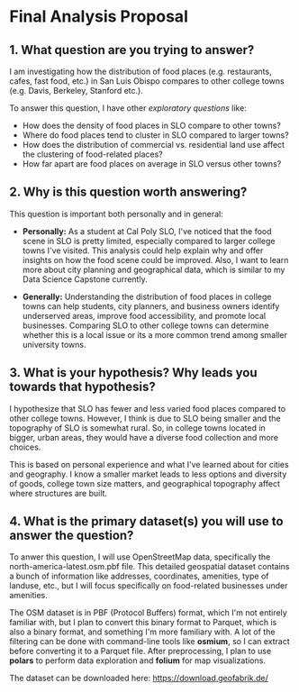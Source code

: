 # Final Analysis Proposal

## 1. What question are you trying to answer?
I am investigating how the distribution of food places (e.g. restaurants, cafes, fast food, etc.) in San Luis Obispo compares to other college towns (e.g. Davis, Berkeley, Stanford etc.). 

To answer this question, I have other *exploratory questions* like:
* How does the density of food places in SLO compare to other towns?
* Where do food places tend to cluster in SLO compared to larger towns?
* How does the distribution of commercial vs. residential land use affect the clustering of food-related places?
* How far apart are food places on average in SLO versus other towns?

## 2. Why is this question worth answering?
This question is important both personally and in general:
* **Personally:** As a student at Cal Poly SLO, I've noticed that the food scene in SLO is pretty limited, especially compared to larger college towns I've visited. This analysis could help explain why and offer insights on how the food scene could be improved. Also, I want to learn more about city planning and geographical data, which is similar to my Data Science Capstone currently.

* **Generally:** Understanding the distribution of food places in college towns can help students, city planners, and business owners identify underserved areas, improve food accessibility, and promote local businesses. Comparing SLO to other college towns can determine whether this is a local issue or its a more common trend among smaller university towns.

## 3. What is your hypothesis? Why leads you towards that hypothesis?
I hypothesize that SLO has fewer and less varied food places compared to other college towns. However, I think is due to SLO being smaller and the topography of SLO is somewhat rural. So, in college towns located in bigger, urban areas, they would have a diverse food collection and more choices.

This is based on personal experience and what I've learned about for cities and geography. I know a smaller market leads to less options and diversity of goods, college town size matters, and geographical topography affect where structures are built.   

## 4. What is the primary dataset(s) you will use to answer the question?
To anwer this question, I will use OpenStreetMap data, specifically the north-america-latest.osm.pbf file. This detailed geospatial dataset contains a bunch of information like addresses, coordinates, amenities, type of landuse, etc., but I will focus specifically on food-related businesses under amenities.

The OSM dataset is in PBF (Protocol Buffers) format, which I'm not entirely familiar with, but I plan to convert this binary format to Parquet, which is also a binary format, and something I'm more familiary with. A lot of the filtering can be done with command-line tools like **osmium**, so I can extract before converting it to a Parquet file. After preprocessing, I plan to use **polars** to perform data exploration and **folium** for map visualizations.

The dataset can be downloaded here: https://download.geofabrik.de/